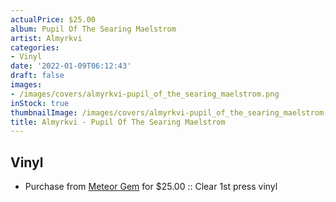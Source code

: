 ```yaml
---
actualPrice: $25.00
album: Pupil Of The Searing Maelstrom
artist: Almyrkvi
categories:
- Vinyl
date: '2022-01-09T06:12:43'
draft: false
images:
- /images/covers/almyrkvi-pupil_of_the_searing_maelstrom.png
inStock: true
thumbnailImage: /images/covers/almyrkvi-pupil_of_the_searing_maelstrom-thumb.png
title: Almyrkvi - Pupil Of The Searing Maelstrom
---
```


## Vinyl
* Purchase from [Meteor Gem](https://meteor-gem.com/products/almyrkvi-pupil-of-the-searing-maelstrom-lp) for $25.00 :: Clear 1st press vinyl
